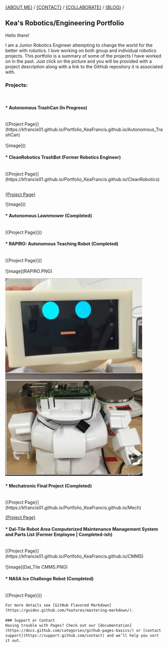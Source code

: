 
[{ABOUT ME}](https://kfrancis01.github.io/Portfolio_KeaFrancis.github.io/About) / 
[{CONTACT}](https://kfrancis01.github.io/Portfolio_KeaFrancis.github.io/Contact) / 
[{COLLABORATE}](keamfrancis96@gmail.com) / 
[{BLOG}]() / 

## Kea's Robotics/Engineering Portfolio ##

<p> Hello there! <p>
<p> I am a Junior Robotics Engineer attempting to change the world for the better with robotics. 
I love working on both group and individual robotics projects. This portfolio is a summary of some of the projects I have worked on in the past. 
Just click on the picture and you will be provided with a project description along with a link to the GitHub repository it is associated with. <p>


<h3>Projects:</h3> 
<br/>
<h4>* Autonomous TrashCan (In Progress)</h4> <br />
[{Project Page}](https://kfrancis01.github.io/Portfolio_KeaFrancis.github.io/Autonomous_TrashCan) <br/><br/>
![image]()<br/>

<h4> * CleanRobotics TrashBot (Former Robotics Engineer) </h4><br/>
[{Project Page}](https://kfrancis01.github.io/Portfolio_KeaFrancis.github.io/CleanRobotics) <br/><br/>
<p><a href="https://kfrancis01.github.io/Portfolio_KeaFrancis.github.io/CleanRobotics">{Project Page}</a></p>
![image]()<br/>

<h4> * Autonomous Lawnmower (Completed) </h4> <br/>
[{Project Page}]() <br/>


<h4> * RAPIRO: Autonomous Teaching Robot (Completed) </h4><br/>
[{Project Page}]() <br/><br/>
![image](RAPIRO.PNG) <br/>
<p><img src = "RAPIRO.PNG" alt = "foo"/></p>

<h4> * Mechatronic Final Project (Completed) </h4><br/>
[{Project Page}](https://kfrancis01.github.io/Portfolio_KeaFrancis.github.io/Mech) <br/>
<p><a href="https://kfrancis01.github.io/Portfolio_KeaFrancis.github.io/Mech">{Project Page}</a></p>

<h4> * Dal-Tile Robot Area Computerized Maintenance Management System and Parts List (Former Employee | Completed-ish) </h4><br/>
[{Project Page}](https://kfrancis01.github.io/Portfolio_KeaFrancis.github.io/CMMS)<br/><br/>
![image](Dal_Tile CMMS.PNG)

<h4> * NASA Ice Challenge Robot (Completed) </h4><br/>
[{Project Page}]() <br/>


```
For more details see [GitHub Flavored Markdown](https://guides.github.com/features/mastering-markdown/).

### Support or Contact
Having trouble with Pages? Check out our [documentation](https://docs.github.com/categories/github-pages-basics/) or [contact support](https://support.github.com/contact) and we’ll help you sort it out.
